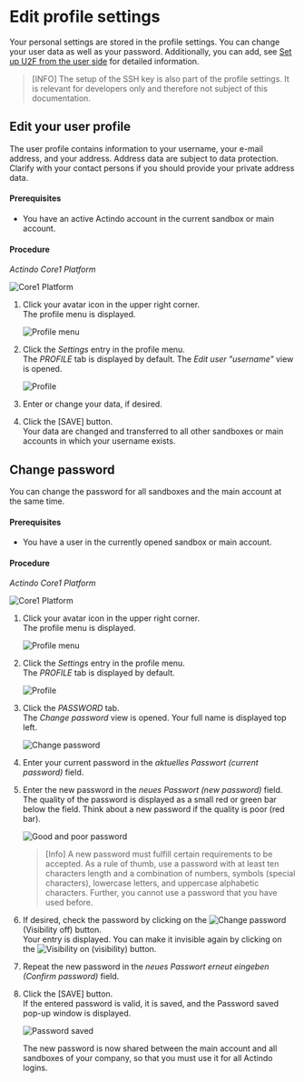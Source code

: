 # Edit profile settings

Your personal settings are stored in the profile settings.  You can change your user data as well as your password. Additionally, you can add, see [Set up U2F from the user side](./01a_UserSetupActindo.md "Set up U2F from the user side") for detailed information. 

> [INFO] The setup of the SSH key is also part of the profile settings. It is relevant for developers only and therefore not subject of this documentation.   



## Edit your user profile

The user profile contains information to your username, your e-mail address, and your address. Address data are subject to data protection. Clarify with your contact persons if you should provide your private address data.

#### Prerequisites
- You have an active Actindo account in the current sandbox or main account.

#### Procedure

*Actindo Core1 Platform*

![Core1 Platform](../../Assets/Screenshots/Core1Platform/Core1.png "[Core1 Platform]")

 1. Click your avatar icon in the upper right corner.   
    The profile menu is displayed.

    ![Profile menu](../../Assets/Screenshots/Core1Platform/UsingCore1/ProfileMenu.png "[Profile menu]")

2. Click the *Settings* entry in the profile menu.   
    The *PROFILE* tab is displayed by default. The *Edit user "username"* view is opened.

    ![Profile](../../Assets/Screenshots/Core1Platform/ProfileSettings/Profile/Profile.png "[Profile]")

3. Enter or change your data, if desired.

4. Click the [SAVE] button.   
   Your data are changed and transferred to all other sandboxes or main accounts in which your username exists. 

## Change password

 You can change the password for all sandboxes and the main account at the same time.  


#### Prerequisites
- You have a user in the currently opened sandbox or main account.

#### Procedure

*Actindo Core1 Platform*

![Core1 Platform](../../Assets/Screenshots/Core1Platform/Core1.png "[Core1 Platform]")

1. Click your avatar icon in the upper right corner.   
    The profile menu is displayed.

    ![Profile menu](../../Assets/Screenshots/Core1Platform/UsingCore1/ProfileMenu.png "[Profile menu]")

2. Click the *Settings* entry in the profile menu.   
    The *PROFILE* tab is displayed by default. 

    ![Profile](../../Assets/Screenshots/Core1Platform/ProfileSettings/Profile/Profile.png "[Profile]")


3. Click the *PASSWORD* tab.   
   The *Change password* view is opened. Your full name is displayed top left.

   ![Change password](../../Assets/Screenshots/Core1Platform/UsingCore1/ProfileChangePassword.png "[Change password]")

4. Enter your current password in the *aktuelles Passwort (current password)* field.

5. Enter the new password in the *neues Passwort (new password)* field.  
   The quality of the password is displayed as a small red or green bar below the field. Think about a new password if the quality is poor (red bar).

     ![Good and poor password](../../Assets/Screenshots/Core1Platform/UsingCore1/ProfilePasswordQuality.png "[Good and poor password]")

   > [Info] A new password must fulfill certain requirements to be accepted. As a rule of thumb, use a password with at least ten characters length and a combination of numbers, symbols (special characters), lowercase letters, and uppercase alphabetic characters. Further, you cannot use a password that you have used before.

6. If desired, check the password by clicking on the ![Change password](../../Assets/Icons/visibility_off.png "[Change password]")(Visibility off) button.   
   Your entry is displayed. You can make it invisible again by clicking on the ![Visibility on](../../Assets/Icons/visibility.png "[Visibility on]") (visibility) button.

7. Repeat the new password in the *neues Passwort erneut eingeben (Confirm password)* field. 

8. Click the [SAVE] button.   
   If the entered password is valid, it is saved, and the Password saved pop-up window is displayed.  


   ![Password saved](../../Assets/Screenshots/Core1Platform/ProfileSettings/Password/PasswordSaved.png "[Password saved]")

   The new password is now shared between the main account and all sandboxes of your company, so that you must use it for all Actindo logins.



